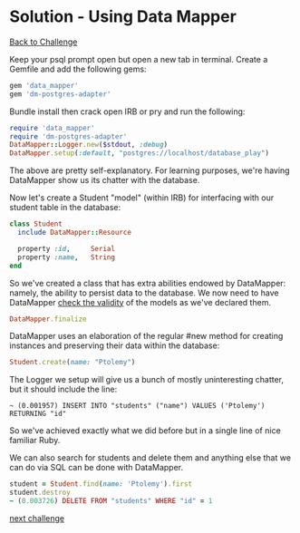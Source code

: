 # Solution - Using Data Mapper

[Back to Challenge](../06_using_data_mapper.md)

Keep your psql prompt open but open a new tab in terminal. Create a Gemfile and add the following gems:
```ruby
gem 'data_mapper'
gem 'dm-postgres-adapter'
```

Bundle install then crack open IRB or pry and run the following:

```ruby
require 'data_mapper'
require 'dm-postgres-adapter'
DataMapper::Logger.new($stdout, :debug)
DataMapper.setup(:default, "postgres://localhost/database_play")
```

The above are pretty self-explanatory. For learning purposes, we're having DataMapper show us its chatter with the database.

Now let's create a Student "model" (within IRB) for interfacing with our student table in the database:

```ruby
class Student
  include DataMapper::Resource

  property :id,     Serial
  property :name,   String
end
```

So we've created a class that has extra abilities endowed by DataMapper: namely, the ability to persist data to the database. We now need to have DataMapper [check the validity](http://www.rubydoc.info/github/datamapper/dm-core/DataMapper/Model#finalize-instance_method) of the models as we've declared them.
```ruby
DataMapper.finalize
```

DataMapper uses an elaboration of the regular #new method for creating instances and preserving their data within the database:

```ruby
Student.create(name: "Ptolemy")
```

The Logger we setup will give us a bunch of mostly uninteresting chatter, but it should include the line:

```psql
~ (0.001957) INSERT INTO "students" ("name") VALUES ('Ptolemy') RETURNING "id"
```

So we've achieved exactly what we did before but in a single line of nice familiar Ruby.

We can also search for students and delete them and anything else that we can do via SQL can be done with DataMapper.

```ruby
student = Student.find(name: 'Ptolemy').first
student.destroy
~ (0.003726) DELETE FROM "students" WHERE "id" = 1
```


[next challenge](../07_research_crud.md)
